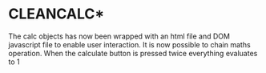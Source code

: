 # CLEANCALC*
The calc objects has now been wrapped with an html file and DOM javascript file to enable user interaction. 
It is now possible to chain maths operation.
When the calculate button is pressed twice everything evaluates to 1
